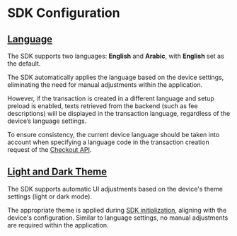 # SDK Configuration

## [**Language**](sdk-configuration.md#language)

The SDK supports two languages: **English** and **Arabic**, with **English** set as the default.

The SDK automatically applies the language based on the device settings, eliminating the need for manual adjustments within the application.

However, if the transaction is created in a different language and setup preload is enabled, texts retrieved from the backend (such as fee descriptions) will be displayed in the transaction language, regardless of the device’s language settings.

To ensure consistency, the current device language should be taken into account when specifying a language code in the transaction creation request of the [Checkout API](../../checkout-api.md).

## [**Light and Dark Theme**](sdk-configuration.md#light-and-dark-theme)

The SDK supports automatic UI adjustments based on the device's theme settings (light or dark mode).

The appropriate theme is applied during [SDK initialization](sdk-configuration.md#sdk-initialization), aligning with the device's configuration. Similar to language settings, no manual adjustments are required within the application.
